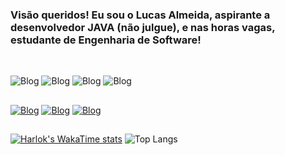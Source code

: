 ### Visão queridos! Eu sou o Lucas Almeida, aspirante a desenvolvedor JAVA (não julgue), e nas horas vagas, estudante de Engenharia de Software!



<div style="display: inline_block"><br>


  ![Blog](https://img.shields.io/badge/Java-ED8B00?style=for-the-badge&logo=openjdk&logoColor=white)
  ![Blog](https://img.shields.io/badge/Spring-6DB33F?style=for-the-badge&logo=spring&logoColor=white)
  ![Blog](https://img.shields.io/badge/SQL-4285F4?style=for-the-badge&logo=mysql&logoColor=white)
  ![Blog](https://img.shields.io/badge/Kotlin-0095D5?&style=for-the-badge&logo=kotlin&logoColor=white)

</div>

##

<div> 
  
  [![Blog](https://img.shields.io/badge/Instagram-E4405F?style=for-the-badge&logo=instagram&logoColor=white)](https://www.instagram.com/lucasallmeida.dev)
  [![Blog](https://img.shields.io/badge/Gmail-D14836?style=for-the-badge&logo=gmail&logoColor=white)](mailto:lucaskroos8@gmail.com)
  [![Blog](https://img.shields.io/badge/LinkedIn-0077B5?style=for-the-badge&logo=linkedin&logoColor=white)](https://www.linkedin.com/in/lucas-almeida-0b55/)
  
</div>

##

<div>
  <a href="https://github.com/luccasallmeida">

[![Harlok's WakaTime stats](https://github-readme-stats.vercel.app/api/wakatime?luccasallmeida=ffflabs)](https://github.com/anuraghazra/github-readme-stats)
![Top Langs](https://github-readme-stats.vercel.app/api/top-langs/?username=luccasallmeida&size_weight=0.5&count_weight=0.5)

</div>

